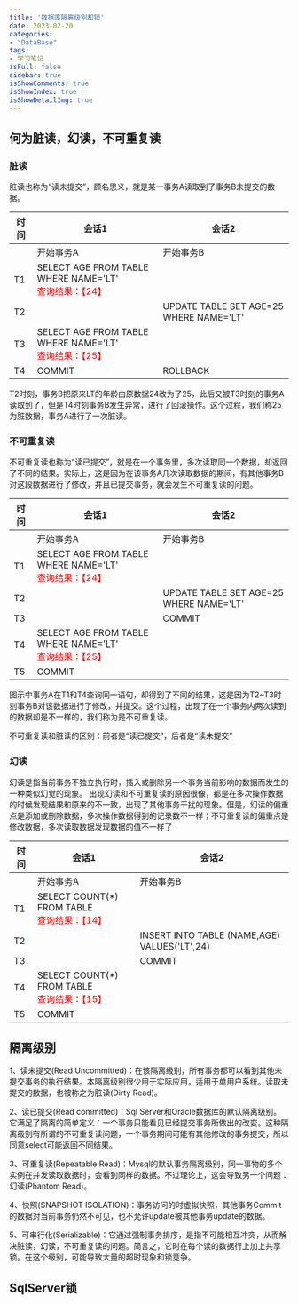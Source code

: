 ```yaml
---
title: '数据库隔离级别和锁'
date: 2023-02-20
categories:
- "DataBase"
tags:
- 学习笔记
isFull: false 
sidebar: true
isShowComments: true
isShowIndex: true
isShowDetailImg: true
---
```


## 何为脏读，幻读，不可重复读

### 脏读

脏读也称为“读未提交”，顾名思义，就是某一事务A读取到了事务B未提交的数据。

|时间| 会话1|会话2|
|---|------|-----|
||开始事务A|开始事务B|
| T1 |SELECT AGE FROM TABLE WHERE NAME='LT'<br> <font colOr=#FF0000>查询结果：【24】</font>| |
|T2| | UPDATE TABLE SET AGE=25 WHERE NAME='LT'|
|T3|SELECT AGE FROM TABLE WHERE NAME='LT' <br><font colOr=#FF0000>查询结果：【25】</font> ||
|T4|COMMIT|ROLLBACK |

T2时刻，事务B把原来LT的年龄由原数据24改为了25，此后又被T3时刻的事务A读取到了，但是T4时刻事务B发生异常，进行了回滚操作。这个过程，我们称25为脏数据，事务A进行了一次脏读。

### 不可重复读

不可重复读也称为“读已提交”，就是在一个事务里，多次读取同一个数据，却返回了不同的结果。实际上，这是因为在该事务A几次读取数据的期间，有其他事务B对这段数据进行了修改，并且已提交事务，就会发生不可重复读的问题。

|时间| 会话1|会话2|
|---|------|-----|
||开始事务A|开始事务B|
| T1 |SELECT AGE FROM TABLE WHERE NAME='LT'<br> <font colOr=#FF0000>查询结果：【24】</font>| |
|T2| | UPDATE TABLE SET AGE=25 WHERE NAME='LT'|
|T3| |COMMIT|
|T4|SELECT AGE FROM TABLE WHERE NAME='LT' <br><font colOr=#FF0000>查询结果：【25】</font>| |
|T5|COMMIT| |

图示中事务A在T1和T4查询同一语句，却得到了不同的结果，这是因为T2~T3时刻事务B对该数据进行了修改，并提交。这个过程，出现了在一个事务内两次读到的数据却是不一样的，我们称为是不可重复读。

不可重复读和脏读的区别：前者是“读已提交”，后者是“读未提交”

### 幻读

幻读是指当前事务不独立执行时，插入或删除另一个事务当前影响的数据而发生的一种类似幻觉的现象。
出现幻读和不可重复读的原因很像，都是在多次操作数据的时候发现结果和原来的不一致，出现了其他事务干扰的现象。但是，幻读的偏重点是添加或删除数据，多次操作数据得到的记录数不一样；不可重复读的偏重点是修改数据，多次读取数据发现数据的值不一样了

|时间| 会话1|会话2|
|---|------|-----|
||开始事务A|开始事务B|
| T1 |SELECT COUNT(*) FROM TABLE<br> <font colOr=#FF0000>查询结果：【14】</font>| |
|T2| | INSERT INTO TABLE (NAME,AGE) VALUES('LT',24)|
|T3| |COMMIT|
|T4|SELECT COUNT(*) FROM TABLE <br><font colOr=#FF0000>查询结果：【15】</font>| |
|T5|COMMIT| |

## 隔离级别

1、读未提交(Read Uncommitted)：在该隔离级别，所有事务都可以看到其他未提交事务的执行结果。本隔离级别很少用于实际应用，适用于单用户系统。读取未提交的数据，也被称之为脏读(Dirty Read)。

2、读已提交(Read committed)：Sql Server和Oracle数据库的默认隔离级别。它满足了隔离的简单定义：一个事务只能看见已经提交事务所做出的改变。这种隔离级别有所谓的不可重复读问题，一个事务期间可能有其他修改的事务提交，所以同意select可能返回不同结果。

3、可重复读(Repeatable Read)：Mysql的默认事务隔离级别，同一事物的多个实例在并发读取数据时，会看到同样的数据。不过理论上，这会导致另一个问题：幻读(Phantom Read)。

4、快照(SNAPSHOT ISOLATION)：事务访问的时虚拟快照，其他事务Commit的数据对当前事务仍然不可见，也不允许update被其他事务update的数据。

5、可串行化(Serializable)：它通过强制事务排序，是指不可能相互冲突，从而解决脏读，幻读，不可重复读的问题。简言之，它时在每个读的数据行上加上共享锁。在这个级别，可能导致大量的超时现象和锁竞争。

## SqlServer锁